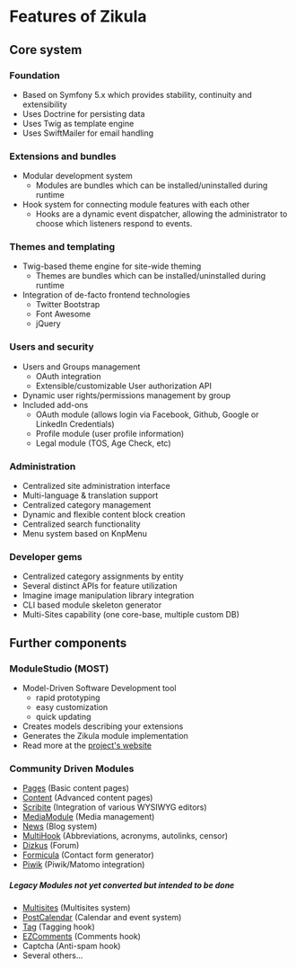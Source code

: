 # Features of Zikula

## Core system

### Foundation

- Based on Symfony 5.x which provides stability, continuity and extensibility
- Uses Doctrine for persisting data
- Uses Twig as template engine
- Uses SwiftMailer for email handling

### Extensions and bundles

- Modular development system
    - Modules are bundles which can be installed/uninstalled during runtime
- Hook system for connecting module features with each other
    - Hooks are a dynamic event dispatcher, allowing the administrator to choose which listeners respond to events.

### Themes and templating

- Twig-based theme engine for site-wide theming
    - Themes are bundles which can be installed/uninstalled during runtime
- Integration of de-facto frontend technologies
    - Twitter Bootstrap
    - Font Awesome
    - jQuery

### Users and security

- Users and Groups management
    - OAuth integration
    - Extensible/customizable User authorization API
- Dynamic user rights/permissions management by group
- Included add-ons
    - OAuth module (allows login via Facebook, Github, Google or LinkedIn Credentials)
    - Profile module (user profile information)
    - Legal module (TOS, Age Check, etc)

### Administration

- Centralized site administration interface
- Multi-language & translation support
- Centralized category management
- Dynamic and flexible content block creation
- Centralized search functionality
- Menu system based on KnpMenu

### Developer gems

- Centralized category assignments by entity
- Several distinct APIs for feature utilization
- Imagine image manipulation library integration
- CLI based module skeleton generator
- Multi-Sites capability (one core-base, multiple custom DB)

## Further components

### ModuleStudio (MOST)

- Model-Driven Software Development tool
    - rapid prototyping
    - easy customization
    - quick updating
- Creates models describing your extensions
- Generates the Zikula module implementation
- Read more at the [project's website](https://modulestudio.de/en)

### Community Driven Modules

- [Pages](https://github.com/zikula-modules/Pages) (Basic content pages)
- [Content](https://github.com/zikula-modules/Content) (Advanced content pages)
- [Scribite](https://github.com/zikula-modules/Scribite) (Integration of various WYSIWYG editors)
- [MediaModule](https://github.com/zikula-modules/MediaModule) (Media management)
- [News](https://github.com/Portugao/News) (Blog system)
- [MultiHook](https://github.com/zikula-modules/MultiHook) (Abbreviations, acronyms, autolinks, censor)
- [Dizkus](https://github.com/zikula-modules/DizkusModule) (Forum)
- [Formicula](https://github.com/zikula-ev/Formicula) (Contact form generator)
- [Piwik](https://github.com/Guite/Piwik) (Piwik/Matomo integration)

##### Legacy Modules not yet converted but intended to be done

- [Multisites](https://github.com/zikula-modules/Multisites) (Multisites system)
- [PostCalendar](https://github.com/craigh/PostCalendar) (Calendar and event system)
- [Tag](https://github.com/craigh/Tag) (Tagging hook)
- [EZComments](https://github.com/zikula-modules/EZComments) (Comments hook)
- Captcha (Anti-spam hook)
- Several others...

